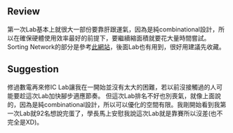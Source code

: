 ## Review
第一次Lab基本上就很大一部份要靠肝跟運氣，因為是純combinational設計，所以在確保硬體使用效率最好的前提下，要繼續縮面積就要花大量時間嘗試。
Sorting Network的部分是參考[此網站](https://bertdobbelaere.github.io/sorting_networks.html)，後面Lab也有用到，很好用建議先收藏。

## Suggestion
修過數電再來修IC Lab讓我在一開始並沒有太大的困難，若以前沒接觸過的人可能要趁這次Lab加快腳步適應節奏。
但這次Lab排名不好也別喪氣，就像上面說的，因為是純combinational設計，所以可以優化的空間有限。我剛開始看到我第一次Lab就92名想說完蛋了，學長馬上安慰我說這次Lab就是靠賽所以沒差(也不完全是XD)。
